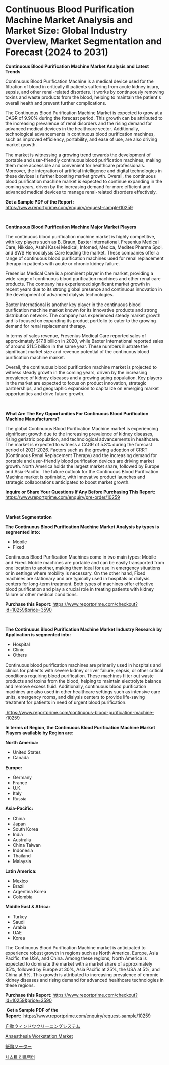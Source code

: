 <p><h1>Continuous Blood Purification Machine Market Analysis and Market Size: Global Industry Overview, Market Segmentation and Forecast (2024 to 2031)</h1></p><p><strong>Continuous Blood Purification Machine Market Analysis and Latest Trends</strong></p>
<p><p>Continuous Blood Purification Machine is a medical device used for the filtration of blood in critically ill patients suffering from acute kidney injury, sepsis, and other renal-related disorders. It works by continuously removing toxins and waste products from the blood, helping to maintain the patient's overall health and prevent further complications.</p><p>The Continuous Blood Purification Machine Market is expected to grow at a CAGR of 9.90% during the forecast period. This growth can be attributed to the increasing prevalence of renal disorders and the rising demand for advanced medical devices in the healthcare sector. Additionally, technological advancements in continuous blood purification machines, such as improved efficiency, portability, and ease of use, are also driving market growth.</p><p>The market is witnessing a growing trend towards the development of portable and user-friendly continuous blood purification machines, making them more accessible and convenient for healthcare professionals. Moreover, the integration of artificial intelligence and digital technologies in these devices is further boosting market growth. Overall, the continuous blood purification machine market is expected to continue expanding in the coming years, driven by the increasing demand for more efficient and advanced medical devices to manage renal-related disorders effectively.</p></p>
<p><strong>Get a Sample PDF of the Report:&nbsp;</strong> <a href="https://www.reportprime.com/enquiry/request-sample/10259">https://www.reportprime.com/enquiry/request-sample/10259</a></p>
<p>&nbsp;</p>
<p><strong>Continuous Blood Purification Machine Major Market Players</strong></p>
<p><p>The continuous blood purification machine market is highly competitive, with key players such as B. Braun, Baxter International, Fresenius Medical Care, Nikkiso, Asahi Kasei Medical, Infomed, Medica, Medites Pharma Spol, and SWS Hemodialysis Care leading the market. These companies offer a range of continuous blood purification machines used for renal replacement therapy in patients with acute or chronic kidney failure.</p><p>Fresenius Medical Care is a prominent player in the market, providing a wide range of continuous blood purification machines and other renal care products. The company has experienced significant market growth in recent years due to its strong global presence and continuous innovation in the development of advanced dialysis technologies.</p><p>Baxter International is another key player in the continuous blood purification machine market known for its innovative products and strong distribution network. The company has experienced steady market growth and is focused on expanding its product portfolio to cater to the growing demand for renal replacement therapy.</p><p>In terms of sales revenue, Fresenius Medical Care reported sales of approximately $17.8 billion in 2020, while Baxter International reported sales of around $11.5 billion in the same year. These numbers illustrate the significant market size and revenue potential of the continuous blood purification machine market.</p><p>Overall, the continuous blood purification machine market is projected to witness steady growth in the coming years, driven by the increasing prevalence of kidney diseases and a growing aging population. Key players in the market are expected to focus on product innovation, strategic partnerships, and geographic expansion to capitalize on emerging market opportunities and drive future growth.</p></p>
<p>&nbsp;</p>
<p><strong>What Are The Key Opportunities For Continuous Blood Purification Machine Manufacturers?</strong></p>
<p><p>The global Continuous Blood Purification Machine market is experiencing significant growth due to the increasing prevalence of kidney diseases, rising geriatric population, and technological advancements in healthcare. The market is expected to witness a CAGR of 5.8% during the forecast period of 2021-2026. Factors such as the growing adoption of CRRT (Continuous Renal Replacement Therapy) and the increasing demand for portable and user-friendly blood purification devices are driving market growth. North America holds the largest market share, followed by Europe and Asia-Pacific. The future outlook for the Continuous Blood Purification Machine market is optimistic, with innovative product launches and strategic collaborations anticipated to boost market growth.</p></p>
<p><strong>Inquire or Share Your Questions If Any Before Purchasing This Report:</strong> <a href="https://www.reportprime.com/enquiry/pre-order/10259">https://www.reportprime.com/enquiry/pre-order/10259</a></p>
<p>&nbsp;</p>
<p><strong>Market Segmentation</strong></p>
<p><strong>The Continuous Blood Purification Machine Market Analysis by types is segmented into:</strong></p>
<p><ul><li>Mobile</li><li>Fixed</li></ul></p>
<p><p>Continuous Blood Purification Machines come in two main types: Mobile and Fixed. Mobile machines are portable and can be easily transported from one location to another, making them ideal for use in emergency situations or in settings where mobility is necessary. On the other hand, Fixed machines are stationary and are typically used in hospitals or dialysis centers for long-term treatment. Both types of machines offer effective blood purification and play a crucial role in treating patients with kidney failure or other medical conditions.</p></p>
<p><strong>Purchase this Report:&nbsp;</strong><a href="https://www.reportprime.com/checkout?id=10259&price=3590">https://www.reportprime.com/checkout?id=10259&price=3590</a></p>
<p>&nbsp;</p>
<p><strong>The Continuous Blood Purification Machine Market Industry Research by Application is segmented into:</strong></p>
<p><ul><li>Hospital</li><li>Clinic</li><li>Others</li></ul></p>
<p><p>Continuous blood purification machines are primarily used in hospitals and clinics for patients with severe kidney or liver failure, sepsis, or other critical conditions requiring blood purification. These machines filter out waste products and toxins from the blood, helping to maintain electrolyte balance and remove excess fluid. Additionally, continuous blood purification machines are also used in other healthcare settings such as intensive care units, emergency rooms, and dialysis centers to provide life-saving treatment for patients in need of urgent blood purification.</p></p>
<p><a href="https://www.reportprime.com/continuous-blood-purification-machine-r10259">&nbsp;https://www.reportprime.com/continuous-blood-purification-machine-r10259</a></p>
<p><strong>In terms of Region, the Continuous Blood Purification Machine Market Players available by Region are:</strong></p>
<p>
    <p> <strong> North America: </strong>
        <ul>
            <li>United States</li>
            <li>Canada</li>
        </ul>
        </p> 
    <p> <strong> Europe: </strong>
        <ul>
            <li>Germany</li>
            <li>France</li>
            <li>U.K.</li>
            <li>Italy</li>
            <li>Russia</li>
        </ul>
        </p> 
    <p> <strong> Asia-Pacific: </strong>
        <ul>
            <li>China</li>
            <li>Japan</li>
            <li>South Korea</li>
            <li>India</li>
            <li>Australia</li>
            <li>China Taiwan</li>
            <li>Indonesia</li>
            <li>Thailand</li>
            <li>Malaysia</li>
        </ul>
        </p> 
    <p> <strong> Latin America: </strong>
        <ul>
            <li>Mexico</li>
            <li>Brazil</li>
            <li>Argentina Korea</li>
            <li>Colombia</li>
        </ul>
        </p> 
    <p> <strong> Middle East & Africa: </strong>
        <ul>
            <li>Turkey</li>
            <li>Saudi</li>
            <li>Arabia</li>
            <li>UAE</li>
            <li>Korea</li>
        </ul>
    </p>
    </p>
<p><p>The Continuous Blood Purification Machine market is anticipated to experience robust growth in regions such as North America, Europe, Asia Pacific, the USA, and China. Among these regions, North America is expected to dominate the market with a market share of approximately 35%, followed by Europe at 30%, Asia Pacific at 25%, the USA at 5%, and China at 5%. This growth is attributed to increasing prevalence of chronic kidney diseases and rising demand for advanced healthcare technologies in these regions.</p></p>
<p><strong>Purchase this Report: </strong><a href="https://www.reportprime.com/checkout?id=10259&price=3590">https://www.reportprime.com/checkout?id=10259&price=3590</a></p>
<p>&nbsp;<strong>Get a Sample PDF of the Report:&nbsp;&nbsp;</strong><a href="https://www.reportprime.com/enquiry/request-sample/10259">https://www.reportprime.com/enquiry/request-sample/10259</a></p>
<p><strong></strong></p>
<p><p><a href="https://github.com/deonnorth8/Market-Research-Report-List-1/blob/main/763327279345.md">自動ウィンドウクリーニングシステム</a></p><p><a href="https://github.com/LaceyZemlak1/Market-Research-Report-List-1/blob/main/anaesthesia-workstation-market.md">Anaesthesia Workstation Market</a></p><p><a href="https://github.com/LizaHeller2023/Market-Research-Report-List-1/blob/main/659278379346.md">紙幣ソーター</a></p><p><a href="https://github.com/ROBERTS65DAVID/Market-Research-Report-List-1/blob/main/973160774222.md">체스트 리트렉터</a></p></p>
